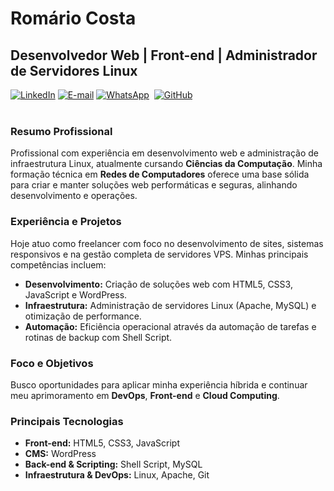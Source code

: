 # Romário Costa
**Desenvolvedor Web | Front-end | Administrador de Servidores Linux**
---
[![LinkedIn](https://img.shields.io/badge/linkedin-%230077B5.svg?style=for-the-badge&logo=linkedin&logoColor=white)](https://www.linkedin.com/in/romario-costa-dev/)
[![E-mail](https://img.shields.io/badge/-Email-0077B5?style=for-the-badge&logo=microsoft-outlook&logoColor=white)](mailto:nc.romario@gmail.com)
[![WhatsApp](https://img.shields.io/badge/WhatsApp-0077B5?style=for-the-badge&logo=whatsapp&logoColor=white)](https://wa.me/55+85+998105557)  
[![GitHub](https://img.shields.io/badge/GitHub-0077B5?style=for-the-badge&logo=github&logoColor=white)](https://github.com/romarionc)
<br />
<br />

### Resumo Profissional

Profissional com experiência em desenvolvimento web e administração de infraestrutura Linux, atualmente cursando **Ciências da Computação**. Minha formação técnica em **Redes de Computadores** oferece uma base sólida para criar e manter soluções web performáticas e seguras, alinhando desenvolvimento e operações.

### Experiência e Projetos

Hoje atuo como freelancer com foco no desenvolvimento de sites, sistemas responsivos e na gestão completa de servidores VPS. Minhas principais competências incluem:

* **Desenvolvimento:** Criação de soluções web com HTML5, CSS3, JavaScript e WordPress.
* **Infraestrutura:** Administração de servidores Linux (Apache, MySQL) e otimização de performance.
* **Automação:** Eficiência operacional através da automação de tarefas e rotinas de backup com Shell Script.

### Foco e Objetivos

Busco oportunidades para aplicar minha experiência híbrida e continuar meu aprimoramento em **DevOps**, **Front-end** e **Cloud Computing**.

### Principais Tecnologias

* **Front-end:** HTML5, CSS3, JavaScript
* **CMS:** WordPress
* **Back-end & Scripting:** Shell Script, MySQL
* **Infraestrutura & DevOps:** Linux, Apache, Git
